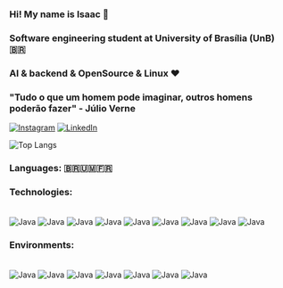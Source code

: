 ### Hi! My name is Isaac 🚀
### Software engineering student at University of Brasília (UnB) 🇧🇷
### AI & backend & OpenSource & Linux ❤️
### "Tudo o que um homem pode imaginar, outros homens poderão fazer" - Júlio Verne
[![Instagram](https://img.shields.io/badge/Instagram-E4405F?style=for-the-badge&logo=instagram&logoColor=white
)](https://www.instagram.com/isaacp.menezes/)
[![LinkedIn](https://img.shields.io/badge/LinkedIn-0077B5?style=for-the-badge&logo=linkedin&logoColor=white
)](https://www.linkedin.com/in/isaac-menezes-pereira-798039277/)

![Top Langs](https://github-readme-stats.vercel.app/api/top-langs/?username={username}&theme=blue-green)

### Languages: 🇧🇷🇺🇲🇫🇷

### Technologies:
<div style="display: inline_block"><br/>
    <img align="center" alt="Java" src="https://img.shields.io/badge/Java-ED8B00?style=for-the-badge&logo=openjdk&logoColor=white">
    <img align="center" alt="Java" src="https://img.shields.io/badge/C-00599C?style=for-the-badge&logo=c&logoColor=white">
    <img align="center" alt="Java" src="https://img.shields.io/badge/C%2B%2B-00599C?style=for-the-badge&logo=c%2B%2B&logoColor=white">
    <img align="center" alt="Java" src="https://img.shields.io/badge/Python-14354C?style=for-the-badge&logo=python&logoColor=white">
    <img align="center" alt="Java" src="https://img.shields.io/badge/R-276DC3?style=for-the-badge&logo=r&logoColor=white">
    <img align="center" alt="Java" src="https://img.shields.io/badge/HTML-239120?style=for-the-badge&logo=html5&logoColor=white">
    <img align="center" alt="Java" src="https://img.shields.io/badge/CSS-239120?&style=for-the-badge&logo=css3&logoColor=white">
    <img align="center" alt="Java" src="https://img.shields.io/badge/JavaScript-F7DF1E?style=for-the-badge&logo=javascript&logoColor=black">
    <img align="center" alt="Java" src="https://img.shields.io/badge/PostgreSQL-316192?style=for-the-badge&logo=postgresql&logoColor=white">
</div>

### Environments:
<div style="display: inline_block"><br/>
    <img align="center" alt="Java" src="https://img.shields.io/badge/Visual_Studio-5C2D91?style=for-the-badge&logo=visual%20studio&logoColor=white">
    <img align="center" alt="Java" src="https://img.shields.io/badge/IntelliJ_IDEA-000000.svg?style=for-the-badge&logo=intellij-idea&logoColor=white">
    <img align="center" alt="Java" src="https://img.shields.io/badge/VIM-%2311AB00.svg?&style=for-the-badge&logo=vim&logoColor=white">
    <img align="center" alt="Java" src="https://img.shields.io/badge/Arduino_IDE-00979D?style=for-the-badge&logo=arduino&logoColor=white">
    <img align="center" alt="Java" src="https://img.shields.io/badge/Miro-050038?style=for-the-badge&logo=Miro&logoColor=white">
    <img align="center" alt="Java" src="https://img.shields.io/badge/Overleaf-47A141?style=for-the-badge&logo=Overleaf&logoColor=white">
    <img align="center" alt="Java" src="https://img.shields.io/badge/LibreOffice-18A303?style=for-the-badge&logo=LibreOffice&logoColor=white">
</div>
